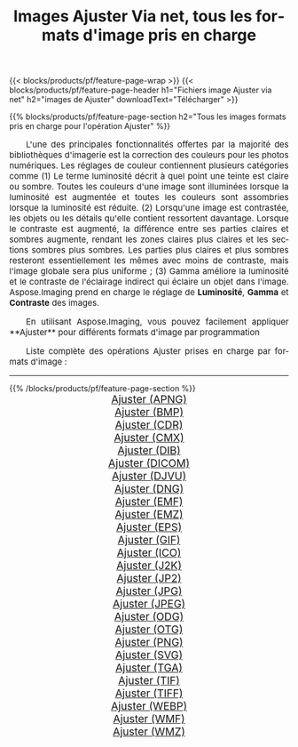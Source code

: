 ﻿---
title: Images Ajuster Via net, tous les formats d'image pris en charge 
weight: 3920
url: /fr/net/adjust 
lang: fr
langdirlevel: 2
locales: zh-hans,ja,it,ru,de,es,fr,nl,id,lt,pl,pt,vi,tr,ko,zh-hant,ar,hi,th,sv,cs,uk,he
description: En utilisant Aspose.Imaging, vous pouvez facilement Ajuster images Via net
---

{{< blocks/products/pf/feature-page-wrap >}}
{{< blocks/products/pf/feature-page-header h1="Fichiers image Ajuster via net" h2="images de Ajuster" downloadText="Télécharger" >}}


{{% blocks/products/pf/feature-page-section  h2="Tous les images formats pris en charge pour l'opération Ajuster" %}}
<p align="justify" style="text-indent:2em;font-size:15px;">
L'une des principales fonctionnalités offertes par la majorité des bibliothèques d'imagerie est la correction des couleurs pour les photos numériques. Les réglages de couleur contiennent plusieurs catégories comme (1) Le terme luminosité décrit à quel point une teinte est claire ou sombre. Toutes les couleurs d'une image sont illuminées lorsque la luminosité est augmentée et toutes les couleurs sont assombries lorsque la luminosité est réduite. (2) Lorsqu'une image est contrastée, les objets ou les détails qu'elle contient ressortent davantage. Lorsque le contraste est augmenté, la différence entre ses parties claires et sombres augmente, rendant les zones claires plus claires et les sections sombres plus sombres. Les parties plus claires et plus sombres resteront essentiellement les mêmes avec moins de contraste, mais l'image globale sera plus uniforme ; (3) Gamma améliore la luminosité et le contraste de l'éclairage indirect qui éclaire un objet dans l'image. Aspose.Imaging prend en charge le réglage de <b>Luminosité</b>, <b>Gamma</b> et <b>Contraste</b> des images.
</p>
<p align="justify" style="text-indent:2em;font-size:15px;">
En utilisant Aspose.Imaging, vous pouvez facilement appliquer **Ajuster** pour différents formats d'image par programmation
</p>
<p align="justify" style="text-indent:2em;font-size:15px;">
Liste complète des opérations Ajuster prises en charge par formats d'image :
</p>
<hr/>
{{% /blocks/products/pf/feature-page-section %}}
<div class="container-fluid productfamilypage bg-gray">
    <div class="convertypes bg-gray agp-content section">
        <div class="container">
		<div class="row other-converters" style="gap: 10px;font-size: 19px;text-align:center;">
		    <div class='col-md-2 other-converter remove-lp remove-rp'><a href="/imaging/fr/net/adjust/apng" style="padding:15px;">Ajuster (APNG)</a></div><div class='col-md-2 other-converter remove-lp remove-rp'><a href="/imaging/fr/net/adjust/bmp" style="padding:15px;">Ajuster (BMP)</a></div><div class='col-md-2 other-converter remove-lp remove-rp'><a href="/imaging/fr/net/adjust/cdr" style="padding:15px;">Ajuster (CDR)</a></div><div class='col-md-2 other-converter remove-lp remove-rp'><a href="/imaging/fr/net/adjust/cmx" style="padding:15px;">Ajuster (CMX)</a></div><div class='col-md-2 other-converter remove-lp remove-rp'><a href="/imaging/fr/net/adjust/dib" style="padding:15px;">Ajuster (DIB)</a></div><div class='col-md-2 other-converter remove-lp remove-rp'><a href="/imaging/fr/net/adjust/dicom" style="padding:15px;">Ajuster (DICOM)</a></div><div class='col-md-2 other-converter remove-lp remove-rp'><a href="/imaging/fr/net/adjust/djvu" style="padding:15px;">Ajuster (DJVU)</a></div><div class='col-md-2 other-converter remove-lp remove-rp'><a href="/imaging/fr/net/adjust/dng" style="padding:15px;">Ajuster (DNG)</a></div><div class='col-md-2 other-converter remove-lp remove-rp'><a href="/imaging/fr/net/adjust/emf" style="padding:15px;">Ajuster (EMF)</a></div><div class='col-md-2 other-converter remove-lp remove-rp'><a href="/imaging/fr/net/adjust/emz" style="padding:15px;">Ajuster (EMZ)</a></div><div class='col-md-2 other-converter remove-lp remove-rp'><a href="/imaging/fr/net/adjust/eps" style="padding:15px;">Ajuster (EPS)</a></div><div class='col-md-2 other-converter remove-lp remove-rp'><a href="/imaging/fr/net/adjust/gif" style="padding:15px;">Ajuster (GIF)</a></div><div class='col-md-2 other-converter remove-lp remove-rp'><a href="/imaging/fr/net/adjust/ico" style="padding:15px;">Ajuster (ICO)</a></div><div class='col-md-2 other-converter remove-lp remove-rp'><a href="/imaging/fr/net/adjust/j2k" style="padding:15px;">Ajuster (J2K)</a></div><div class='col-md-2 other-converter remove-lp remove-rp'><a href="/imaging/fr/net/adjust/jp2" style="padding:15px;">Ajuster (JP2)</a></div><div class='col-md-2 other-converter remove-lp remove-rp'><a href="/imaging/fr/net/adjust/jpg" style="padding:15px;">Ajuster (JPG)</a></div><div class='col-md-2 other-converter remove-lp remove-rp'><a href="/imaging/fr/net/adjust/jpeg" style="padding:15px;">Ajuster (JPEG)</a></div><div class='col-md-2 other-converter remove-lp remove-rp'><a href="/imaging/fr/net/adjust/odg" style="padding:15px;">Ajuster (ODG)</a></div><div class='col-md-2 other-converter remove-lp remove-rp'><a href="/imaging/fr/net/adjust/otg" style="padding:15px;">Ajuster (OTG)</a></div><div class='col-md-2 other-converter remove-lp remove-rp'><a href="/imaging/fr/net/adjust/png" style="padding:15px;">Ajuster (PNG)</a></div><div class='col-md-2 other-converter remove-lp remove-rp'><a href="/imaging/fr/net/adjust/svg" style="padding:15px;">Ajuster (SVG)</a></div><div class='col-md-2 other-converter remove-lp remove-rp'><a href="/imaging/fr/net/adjust/tga" style="padding:15px;">Ajuster (TGA)</a></div><div class='col-md-2 other-converter remove-lp remove-rp'><a href="/imaging/fr/net/adjust/tif" style="padding:15px;">Ajuster (TIF)</a></div><div class='col-md-2 other-converter remove-lp remove-rp'><a href="/imaging/fr/net/adjust/tiff" style="padding:15px;">Ajuster (TIFF)</a></div><div class='col-md-2 other-converter remove-lp remove-rp'><a href="/imaging/fr/net/adjust/webp" style="padding:15px;">Ajuster (WEBP)</a></div><div class='col-md-2 other-converter remove-lp remove-rp'><a href="/imaging/fr/net/adjust/wmf" style="padding:15px;">Ajuster (WMF)</a></div><div class='col-md-2 other-converter remove-lp remove-rp'><a href="/imaging/fr/net/adjust/wmz" style="padding:15px;">Ajuster (WMZ)</a></div>
                </div>
        </div>
    </div>
</div>
<br/>

